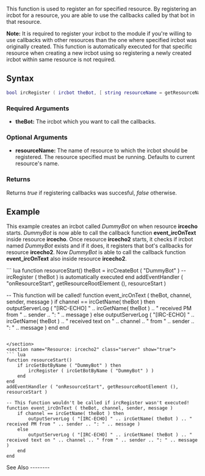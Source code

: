 This function is used to register an for specified resource. By registering an ircbot for a resource, you are able to use the callbacks called by that bot in that resource.

**Note:** It is required to register your ircbot to the module if you're willing to use callbacks with other resources than the one where specified ircbot was originally created. This function is automatically executed for that specific resource when creating a new ircbot using so registering a newly created ircbot within same resource is not required.

Syntax
------

``` lua
bool ircRegister ( ircbot theBot, [ string resourceName = getResourceName ( getThisResource() ) ] )
```

### Required Arguments

-   **theBot:** The ircbot which you want to call the callbacks.

### Optional Arguments

-   **resourceName:** The name of resource to which the ircbot should be registered. The resource specified must be running. Defaults to current resource's name.

### Returns

Returns *true* if registering callbacks was succesful, *false* otherwise.

Example
-------

This example creates an ircbot called *DummyBot* on when resource **ircecho** starts. *DummyBot* is now able to call the callback function **event\_ircOnText** inside resource **ircecho**.
Once resource **ircecho2** starts, it checks if ircbot named *DummyBot* exists and if it does, it registers that bot's callbacks for resource **ircecho2**. Now *DummyBot* is able to call the callback function **event\_ircOnText** also inside resource **ircecho2**.

<section name="Resource: ircecho" class="server" show="true">
``` lua
function resourceStart()
    theBot = ircCreateBot ( "DummyBot" )
    -- ircRegister ( theBot ) is automatically executed
end
addEventHandler ( "onResourceStart", getResourceRootElement (), resourceStart )

-- This function will be called!
function event_ircOnText ( theBot, channel, sender, message )
    if channel == ircGetName( theBot ) then
        outputServerLog ( "[IRC-ECHO] " .. ircGetName( theBot ) .. " received PM from " .. sender .. ": " .. message )
    else
        outputServerLog ( "[IRC-ECHO] " .. ircGetName( theBot ) .. " received text on " .. channel .. " from " .. sender .. ": " .. message )
    end
end
```

</section>
<section name="Resource: ircecho2" class="server" show="true">
``` lua
function resourceStart()
    if ircGetBotByName ( "DummyBot" ) then
        ircRegister ( ircGetBotByName ( "DummyBot" ) )
    end
end
addEventHandler ( "onResourceStart", getResourceRootElement (), resourceStart )

-- This function wouldn't be called if ircRegister wasn't executed!
function event_ircOnText ( theBot, channel, sender, message )
    if channel == ircGetName( theBot ) then
        outputServerLog ( "[IRC-ECHO] " .. ircGetName( theBot ) .. " received PM from " .. sender .. ": " .. message )
    else
        outputServerLog ( "[IRC-ECHO] " .. ircGetName( theBot ) .. " received text on " .. channel .. " from " .. sender .. ": " .. message )
    end
end
```

</section>
See Also
--------
